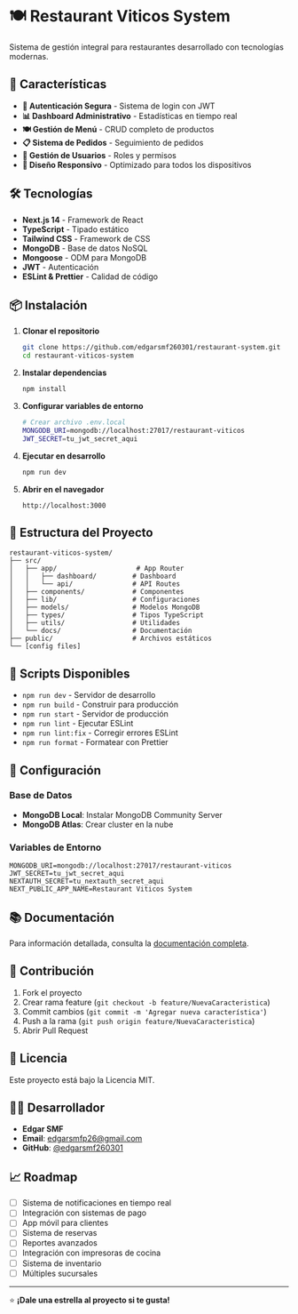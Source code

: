 # 🍽️ Restaurant Viticos System

Sistema de gestión integral para restaurantes desarrollado con tecnologías modernas.

## 🚀 Características

- **🔐 Autenticación Segura** - Sistema de login con JWT
- **📊 Dashboard Administrativo** - Estadísticas en tiempo real
- **🍽️ Gestión de Menú** - CRUD completo de productos
- **📋 Sistema de Pedidos** - Seguimiento de pedidos
- **👥 Gestión de Usuarios** - Roles y permisos
- **📱 Diseño Responsivo** - Optimizado para todos los dispositivos

## 🛠️ Tecnologías

- **Next.js 14** - Framework de React
- **TypeScript** - Tipado estático
- **Tailwind CSS** - Framework de CSS
- **MongoDB** - Base de datos NoSQL
- **Mongoose** - ODM para MongoDB
- **JWT** - Autenticación
- **ESLint & Prettier** - Calidad de código

## 📦 Instalación

1. **Clonar el repositorio**
   ```bash
   git clone https://github.com/edgarsmf260301/restaurant-system.git
   cd restaurant-viticos-system
   ```

2. **Instalar dependencias**
   ```bash
   npm install
   ```

3. **Configurar variables de entorno**
   ```bash
   # Crear archivo .env.local
   MONGODB_URI=mongodb://localhost:27017/restaurant-viticos
   JWT_SECRET=tu_jwt_secret_aqui
   ```

4. **Ejecutar en desarrollo**
   ```bash
   npm run dev
   ```

5. **Abrir en el navegador**
   ```
   http://localhost:3000
   ```

## 📁 Estructura del Proyecto

```
restaurant-viticos-system/
├── src/
│   ├── app/                    # App Router
│   │   ├── dashboard/         # Dashboard
│   │   └── api/               # API Routes
│   ├── components/            # Componentes
│   ├── lib/                   # Configuraciones
│   ├── models/                # Modelos MongoDB
│   ├── types/                 # Tipos TypeScript
│   ├── utils/                 # Utilidades
│   └── docs/                  # Documentación
├── public/                    # Archivos estáticos
└── [config files]
```

## 🎯 Scripts Disponibles

- `npm run dev` - Servidor de desarrollo
- `npm run build` - Construir para producción
- `npm run start` - Servidor de producción
- `npm run lint` - Ejecutar ESLint
- `npm run lint:fix` - Corregir errores ESLint
- `npm run format` - Formatear con Prettier

## 🔧 Configuración

### Base de Datos
- **MongoDB Local**: Instalar MongoDB Community Server
- **MongoDB Atlas**: Crear cluster en la nube

### Variables de Entorno
```env
MONGODB_URI=mongodb://localhost:27017/restaurant-viticos
JWT_SECRET=tu_jwt_secret_aqui
NEXTAUTH_SECRET=tu_nextauth_secret_aqui
NEXT_PUBLIC_APP_NAME=Restaurant Viticos System
```

## 📚 Documentación

Para información detallada, consulta la [documentación completa](./src/docs/README.md).

## 🤝 Contribución

1. Fork el proyecto
2. Crear rama feature (`git checkout -b feature/NuevaCaracteristica`)
3. Commit cambios (`git commit -m 'Agregar nueva característica'`)
4. Push a la rama (`git push origin feature/NuevaCaracteristica`)
5. Abrir Pull Request

## 📄 Licencia

Este proyecto está bajo la Licencia MIT.

## 👨‍💻 Desarrollador

- **Edgar SMF**
- **Email**: edgarsmfp26@gmail.com
- **GitHub**: [@edgarsmf260301](https://github.com/edgarsmf260301)

## 📈 Roadmap

- [ ] Sistema de notificaciones en tiempo real
- [ ] Integración con sistemas de pago
- [ ] App móvil para clientes
- [ ] Sistema de reservas
- [ ] Reportes avanzados
- [ ] Integración con impresoras de cocina
- [ ] Sistema de inventario
- [ ] Múltiples sucursales

---

⭐ **¡Dale una estrella al proyecto si te gusta!**
